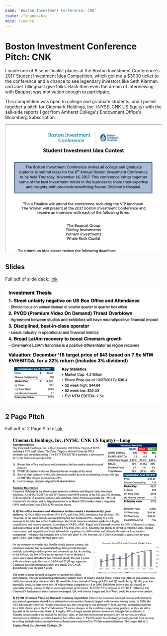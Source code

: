 ```yaml
---
name: 'Boston Investment Conference: CNK'
route: /finance/bic
menu: Finance
---
```


# Boston Investment Conference Pitch: CNK

I made one of 8 semi-finalist places at the Boston Investment Conference's 2017 [Student Investment Idea Competition](http://bostoninvestmentconference.com/wp-content/uploads/2017/06/2017-BIC-Student-Stock-Contest-Flyer_new.pdf), which got me a $3000 ticket to the conference and a chance to see legendary investors like Seth Klarman and Joel Tillinghast give talks. Back then even the dream of interviewing with Baupost was motivation enough to participate.

This competition was open to college and graduate students, and I pulled together a pitch for Cinemark Holdings, Inc. (NYSE: CNK US Equity) with the sell-side reports I got from Amherst College's Endowment Office's Bloomberg Subscription.

![Student Competition](./student-competition.png)

## Slides
Full pdf of slide deck: [link](/pdfs/Cinemark-Stock-Pitch-BIC.pdf)

![Investment Thesis](./thesis-slide.png)

## 2 Page Pitch
Full pdf of 2 Page Pitch: [link](/pdfs/Cinemark-Pitch-Slides-BIC.pdf)

![First Page](./first-page.png)
